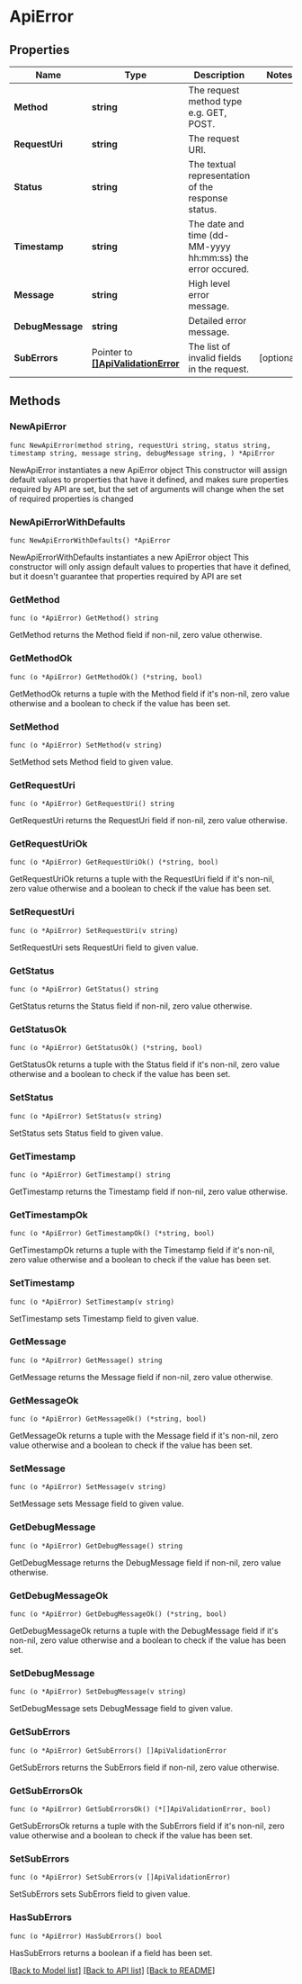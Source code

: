# ApiError

## Properties

Name | Type | Description | Notes
------------ | ------------- | ------------- | -------------
**Method** | **string** | The request method type e.g. GET, POST. | 
**RequestUri** | **string** | The request URI. | 
**Status** | **string** | The textual representation of the response status. | 
**Timestamp** | **string** | The date and time (dd-MM-yyyy hh:mm:ss) the error occured. | 
**Message** | **string** | High level error message. | 
**DebugMessage** | **string** | Detailed error message. | 
**SubErrors** | Pointer to [**[]ApiValidationError**](ApiValidationError.md) | The list of invalid fields in the request. | [optional] 

## Methods

### NewApiError

`func NewApiError(method string, requestUri string, status string, timestamp string, message string, debugMessage string, ) *ApiError`

NewApiError instantiates a new ApiError object
This constructor will assign default values to properties that have it defined,
and makes sure properties required by API are set, but the set of arguments
will change when the set of required properties is changed

### NewApiErrorWithDefaults

`func NewApiErrorWithDefaults() *ApiError`

NewApiErrorWithDefaults instantiates a new ApiError object
This constructor will only assign default values to properties that have it defined,
but it doesn't guarantee that properties required by API are set

### GetMethod

`func (o *ApiError) GetMethod() string`

GetMethod returns the Method field if non-nil, zero value otherwise.

### GetMethodOk

`func (o *ApiError) GetMethodOk() (*string, bool)`

GetMethodOk returns a tuple with the Method field if it's non-nil, zero value otherwise
and a boolean to check if the value has been set.

### SetMethod

`func (o *ApiError) SetMethod(v string)`

SetMethod sets Method field to given value.


### GetRequestUri

`func (o *ApiError) GetRequestUri() string`

GetRequestUri returns the RequestUri field if non-nil, zero value otherwise.

### GetRequestUriOk

`func (o *ApiError) GetRequestUriOk() (*string, bool)`

GetRequestUriOk returns a tuple with the RequestUri field if it's non-nil, zero value otherwise
and a boolean to check if the value has been set.

### SetRequestUri

`func (o *ApiError) SetRequestUri(v string)`

SetRequestUri sets RequestUri field to given value.


### GetStatus

`func (o *ApiError) GetStatus() string`

GetStatus returns the Status field if non-nil, zero value otherwise.

### GetStatusOk

`func (o *ApiError) GetStatusOk() (*string, bool)`

GetStatusOk returns a tuple with the Status field if it's non-nil, zero value otherwise
and a boolean to check if the value has been set.

### SetStatus

`func (o *ApiError) SetStatus(v string)`

SetStatus sets Status field to given value.


### GetTimestamp

`func (o *ApiError) GetTimestamp() string`

GetTimestamp returns the Timestamp field if non-nil, zero value otherwise.

### GetTimestampOk

`func (o *ApiError) GetTimestampOk() (*string, bool)`

GetTimestampOk returns a tuple with the Timestamp field if it's non-nil, zero value otherwise
and a boolean to check if the value has been set.

### SetTimestamp

`func (o *ApiError) SetTimestamp(v string)`

SetTimestamp sets Timestamp field to given value.


### GetMessage

`func (o *ApiError) GetMessage() string`

GetMessage returns the Message field if non-nil, zero value otherwise.

### GetMessageOk

`func (o *ApiError) GetMessageOk() (*string, bool)`

GetMessageOk returns a tuple with the Message field if it's non-nil, zero value otherwise
and a boolean to check if the value has been set.

### SetMessage

`func (o *ApiError) SetMessage(v string)`

SetMessage sets Message field to given value.


### GetDebugMessage

`func (o *ApiError) GetDebugMessage() string`

GetDebugMessage returns the DebugMessage field if non-nil, zero value otherwise.

### GetDebugMessageOk

`func (o *ApiError) GetDebugMessageOk() (*string, bool)`

GetDebugMessageOk returns a tuple with the DebugMessage field if it's non-nil, zero value otherwise
and a boolean to check if the value has been set.

### SetDebugMessage

`func (o *ApiError) SetDebugMessage(v string)`

SetDebugMessage sets DebugMessage field to given value.


### GetSubErrors

`func (o *ApiError) GetSubErrors() []ApiValidationError`

GetSubErrors returns the SubErrors field if non-nil, zero value otherwise.

### GetSubErrorsOk

`func (o *ApiError) GetSubErrorsOk() (*[]ApiValidationError, bool)`

GetSubErrorsOk returns a tuple with the SubErrors field if it's non-nil, zero value otherwise
and a boolean to check if the value has been set.

### SetSubErrors

`func (o *ApiError) SetSubErrors(v []ApiValidationError)`

SetSubErrors sets SubErrors field to given value.

### HasSubErrors

`func (o *ApiError) HasSubErrors() bool`

HasSubErrors returns a boolean if a field has been set.


[[Back to Model list]](../README.md#documentation-for-models) [[Back to API list]](../README.md#documentation-for-api-endpoints) [[Back to README]](../README.md)


